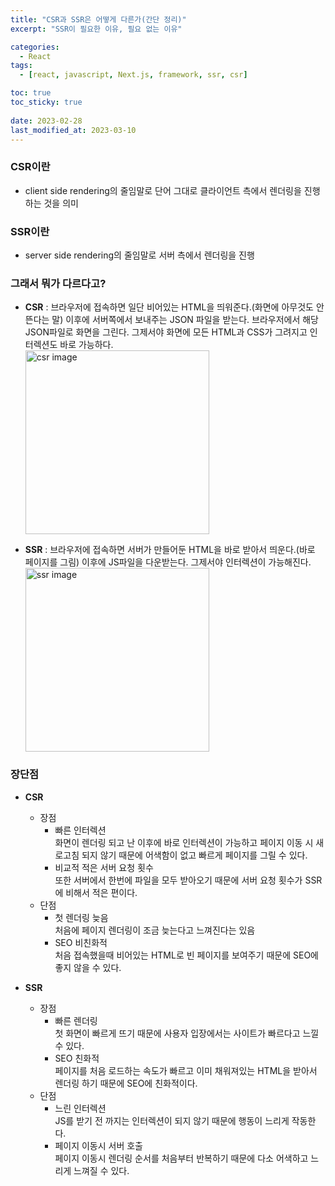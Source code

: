 ```yaml
---
title: "CSR과 SSR은 어떻게 다른가(간단 정리)"
excerpt: "SSR이 필요한 이유, 필요 없는 이유"

categories:
  - React
tags:
  - [react, javascript, Next.js, framework, ssr, csr]

toc: true
toc_sticky: true
 
date: 2023-02-28
last_modified_at: 2023-03-10
---
```


### CSR이란
- client side rendering의 줄임말로 단어 그대로 클라이언트 측에서 렌더링을 진행하는 것을 의미

### SSR이란
- server side rendering의 줄임말로 서버 측에서 렌더링을 진행


### 그래서 뭐가 다르다고?
- **CSR** : 브라우저에 접속하면 일단 비어있는 HTML을 띄워준다.(화면에 아무것도 안뜬다는 말) 이후에 서버쪽에서 보내주는 JSON 파일을 받는다. 브라우저에서 해당 JSON파일로 화면을 그린다. 그제서야 화면에 모든 HTML과 CSS가 그려지고 인터렉션도 바로 가능하다.    
    <img width="294" alt="csr image" src="https://user-images.githubusercontent.com/65106740/227458146-2e5bf064-3d16-4a9b-8cf4-72ae9df79949.png">

- **SSR** : 브라우저에 접속하면 서버가 만들어둔 HTML을 바로 받아서 띄운다.(바로 페이지를 그림) 이후에 JS파일을 다운받는다. 그제서야 인터렉션이 가능해진다.    
    <img width="294" alt="ssr image" src="https://user-images.githubusercontent.com/65106740/227458772-1ebbf4df-dd0a-4746-91d5-3691bedb77ca.png">

### 장단점
- **CSR**
  - 장점 
    - 빠른 인터렉션 </br>화면이 렌더링 되고 난 이후에 바로 인터렉션이 가능하고 페이지 이동 시 새로고침 되지 않기 때문에 어색함이 없고 빠르게 페이지를 그릴 수 있다.
    - 비교적 적은 서버 요청 횟수 </br>또한 서버에서 한번에 파일을 모두 받아오기 때문에 서버 요청 횟수가 SSR에 비해서 적은 편이다.
  - 단점
    - 첫 렌더링 늦음 </br>처음에 페이지 렌더링이 조금 늦는다고 느껴진다는 있음 
    - SEO 비친화적 </br>처음 접속했을때 비어있는 HTML로 빈 페이지를 보여주기 때문에 SEO에 좋지 않을 수 있다.
  
- **SSR**
  - 장점
    - 빠른 렌더링 </br>첫 화면이 빠르게 뜨기 때문에 사용자 입장에서는 사이트가 빠르다고 느낄 수 있다. 
    - SEO 친화적 </br>페이지를 처음 로드하는 속도가 빠르고 이미 채워져있는 HTML을 받아서 렌더링 하기 때문에 SEO에 친화적이다.
  - 단점
    - 느린 인터렉션 </br>JS를 받기 전 까지는 인터렉션이 되지 않기 때문에 행동이 느리게 작동한다.
    - 페이지 이동시 서버 호출 </br>페이지 이동시 렌더링 순서를 처음부터 반복하기 때문에 다소 어색하고 느리게 느껴질 수 있다.